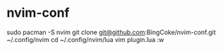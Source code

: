 # nvim-conf
sudo pacman -S nvim
git clone git@github.com:BingCoke/nvim-conf.git ~/.config/nvim
cd ~/.config/nvim/lua
vim plugin.lua
:w
